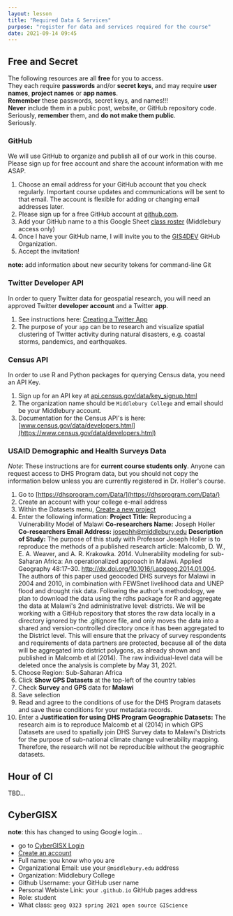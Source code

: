 ```yaml
---
layout: lesson
title: "Required Data & Services"
purpose: "register for data and services required for the course"
date: 2021-09-14 09:45
---
```


## Free and Secret

The following resources are all **free** for you to access.  
They each require **passwords** and/or **secret keys**, and may require **user names**, **project names** or **app names**.  
**Remember** these passwords, secret keys, and names!!!  
**Never** include them in a public post, website, or GitHub repository code.  
Seriously, **remember** them, and **do not make them public**.  
Seriously.

### GitHub

We will use GitHub to organize and publish all of our work in this course.
Please sign up for free account and share the account information with me ASAP.

1. Choose an email address for your GitHub account that you check regularly. Important course updates and communications will be sent to that email. The account is flexible for adding or changing email addresses later.
2. Please sign up for a free GitHub account at [github.com](https://github.com).
3. Add your GitHub name to a this Google Sheet [class roster](https://docs.google.com/spreadsheets/d/1vN8Oks6utWWLtSN9WnaAZlECQyHlyzW_gUngMY4hwk4/edit?usp=sharing) (Middlebury access only)
4. Once I have your GitHub name, I will invite you to the [GIS4DEV](https://github.com/GIS4DEV) GitHub Organization.
5. Accept the invitation!

**note:** add information about new security tokens for command-line Git

### Twitter Developer API

In order to query Twitter data for geospatial research, you will need an approved Twitter **developer account** and a Twitter **app**.

1. See instructions here: [Creating a Twitter App](https://cran.r-project.org/web/packages/rtweet/vignettes/auth.html)
2. The purpose of your `app` can be to research and visualize spatial clustering of Twitter activity during natural disasters, e.g. coastal storms, pandemics, and earthquakes.

### Census API

In order to use R and Python packages for querying Census data, you need an API Key.

1. Sign up for an API key at [api.census.gov/data/key_signup.html](https://api.census.gov/data/key_signup.html)
2. The organization name should be `Middlebury College` and email should be your Middlebury account.
2. Documentation for the Census API's is here: [www.census.gov/data/developers.html](https://www.census.gov/data/developers.html)

### USAID Demographic and Health Surveys Data

*Note*: These instructions are for **current course students only**.
Anyone can request access to DHS Program data, but you should not copy the information below unless you are currently registered in Dr. Holler's course.

1. Go to [https://dhsprogram.com/Data/](https://dhsprogram.com/Data/)
1. Create an account with your college e-mail address
2. Within the Datasets menu, [Create a new project](https://dhsprogram.com/data/dataset_admin/index.cfm?action=createproject)
1. Enter the following information:
**Project Title:** Reproducing a Vulnerability Model of Malawi
**Co-researchers Name:** Joseph Holler
**Co-researchers Email Address:** josephh@middlebury.edu
**Description of Study:** The purpose of this study with Professor Joseph Holler is to reproduce the methods of a published research article: Malcomb, D. W., E. A. Weaver, and A. R. Krakowka. 2014. Vulnerability modeling for sub-Saharan Africa: An operationalized approach in Malawi. Applied Geography 48:17–30. http://dx.doi.org/10.1016/j.apgeog.2014.01.004. The authors of this paper used geocoded DHS surveys for Malawi in 2004 and 2010, in combination with FEWSnet livelihood data and UNEP flood and drought risk data. Following the author's methodology, we plan to download the data using the rdhs package for R and aggregate the data at Malawi's 2nd administrative level: districts. We will be working with a GitHub repository that stores the raw data locally in a directory ignored by the .gitignore file, and only moves the data into a shared and version-controlled directory once it has been aggregated to the District level. This will ensure that the privacy of survey respondents and requirements of data partners are protected, because all of the data will be aggregated into district polygons, as already shown and published in Malcomb et al (2014). The raw individual-level data will be deleted once the analysis is complete by May 31, 2021.
1. Choose Region: Sub-Saharan Africa
1. Click **Show GPS Datasets** at the top-left of the country tables
1. Check **Survey** and **GPS** data for **Malawi**
1. Save selection
1. Read and agree to the conditions of use for the DHS Program datasets and save these conditions for your metadata records.
1. Enter a **Justification for using DHS Program Geographic Datasets:** The research aim is to reproduce Malcomb et al (2014) in which GPS Datasets are used to spatially join DHS Survey data to Malawi's Districts for the purpose of sub-national climate change vulnerability mapping. Therefore, the research will not be reproducible without the geographic datasets.

## Hour of CI

TBD...

## CyberGISX

**note**: this has changed to using Google login...

- go to [CyberGISX Login](https://cybergisx.cigi.illinois.edu/hub/login)
- [Create an account](https://cybergisxhub.cigi.illinois.edu/registration/)
- Full name: you know who you are
- Organizational Email: use your `@middlebury.edu` address
- Organization: Middlebury College
- Github Username: your GitHub user name
- Personal Webiste Link: your `.github.io` GitHub pages address
- Role: student
- What class: `geog 0323 spring 2021 open source GIScience`
